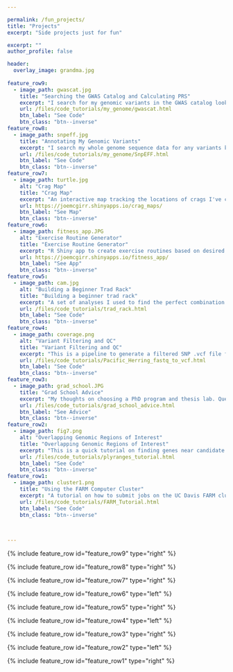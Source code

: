 ```yaml
---

permalink: /fun_projects/
title: "Projects"
excerpt: "Side projects just for fun"

excerpt: ""
author_profile: false

header:
  overlay_image: grandma.jpg
  
feature_row9:
  - image_path: gwascat.jpg
    title: "Searching the GWAS Catalog and Calculating PRS"
    excerpt: "I search for my genomic variants in the GWAS catalog looking for variant-phenotype associations and calculate polygenic risk scores."
    url: /files/code_tutorials/my_genome/gwascat.html
    btn_label: "See Code"
    btn_class: "btn--inverse"
feature_row8:
  - image_path: snpeff.jpg
    title: "Annotating My Genomic Variants"
    excerpt: "I search my whole genome sequence data for any variants known to disrupt protein function or play a role in disease."
    url: /files/code_tutorials/my_genome/SnpEFF.html
    btn_label: "See Code"
    btn_class: "btn--inverse"
feature_row7:
  - image_path: turtle.jpg
    alt: "Crag Map"
    title: "Crag Map"
    excerpt: "An interactive map tracking the locations of crags I've climbed at. Built with R shiny. Git Repo: joemcgirr/rock_climbing/crag_maps"
    url: https://joemcgirr.shinyapps.io/crag_maps/
    btn_label: "See Map"
    btn_class: "btn--inverse" 
feature_row6:
  - image_path: fitness_app.JPG
    alt: "Exercise Routine Generator"
    title: "Exercise Routine Generator"
    excerpt: "R Shiny app to create exercise routines based on desired training type, 3 rep max weight, and target muscle groups. Git Repo: joemcgirr/fitness_app"
    url: https://joemcgirr.shinyapps.io/fitness_app/
    btn_label: "See App"
    btn_class: "btn--inverse" 
feature_row5:
  - image_path: cam.jpg
    alt: "Building a Beginner Trad Rack"
    title: "Building a beginner trad rack"
    excerpt: "A set of analyses I used to find the perfect combination of rock climbing gear. I collected data for trad equipment offered by several manufacturers to compare price/quality tradeoffs."
    url: /files/code_tutorials/trad_rack.html
    btn_label: "See Code"
    btn_class: "btn--inverse"  
feature_row4:
  - image_path: coverage.png
    alt: "Variant Filtering and QC"
    title: "Variant Filtering and QC"
    excerpt: "This is a pipeline to generate a filtered SNP .vcf file from raw .fastq files. The approach is designed for hundreds of whole-genome low coverage sequences."
    url: /files/code_tutorials/Pacific_Herring_fastq_to_vcf.html
    btn_label: "See Code"
    btn_class: "btn--inverse"
feature_row3:
  - image_path: grad_school.JPG
    title: "Grad School Advice"
    excerpt: "My thoughts on choosing a PhD program and thesis lab. Questions to ask before decide."
    url: /files/code_tutorials/grad_school_advice.html
    btn_label: "See Advice"
    btn_class: "btn--inverse"
feature_row2:
  - image_path: fig7.png
    alt: "Overlapping Genomic Regions of Interest"
    title: "Overlapping Genomic Regions of Interest"
    excerpt: "This is a quick tutorial on finding genes near candidate SNPs using my favorite R package plyranges."
    url: /files/code_tutorials/plyranges_tutorial.html
    btn_label: "See Code"
    btn_class: "btn--inverse"
feature_row1:
  - image_path: cluster1.png
    title: "Using the FARM Computer Cluster"
    excerpt: "A tutorial on how to submit jobs on the UC Davis FARM cluster. Developed for ECL243 (Ecological Genomics graduate level course)"
    url: /files/code_tutorials/FARM_Tutorial.html
    btn_label: "See Code"
    btn_class: "btn--inverse"
    

    
---
```




{% include feature_row id="feature_row9" type="right" %}

{% include feature_row id="feature_row8" type="right" %}

{% include feature_row id="feature_row7" type="right" %}

{% include feature_row id="feature_row6" type="left" %}

{% include feature_row id="feature_row5" type="right" %}

{% include feature_row id="feature_row4" type="left" %}

{% include feature_row id="feature_row3" type="right" %}

{% include feature_row id="feature_row2" type="left" %}

{% include feature_row id="feature_row1" type="right" %}





